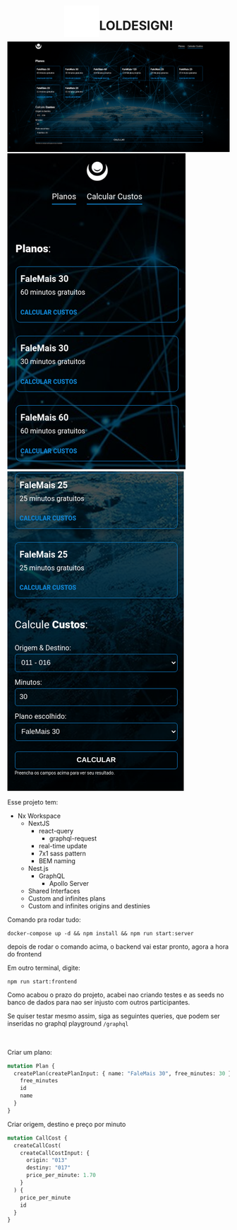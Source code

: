 <div style="display: flex; align-items: center; justify-content: center">
  <img height="70px" style="object-fit: cover" src="apps/frontend/public/img/logo-white.png" alt="Logo">
  <h1>LOLDESIGN!</h1>
</div>

<img src="git-assets/desktop.png" >
<img src="git-assets/mobile.png" >
<img src="git-assets/mobile-2.png" >

Esse projeto tem:

- Nx Workspace
  - NextJS
    - react-query
      - graphql-request
    - real-time update
    - 7x1 sass pattern
    - BEM naming
  - Nest.js
    - GraphQL
      - Apollo Server
  - Shared Interfaces
  - Custom and infinites plans
  - Custom and infinites origins and destinies

Comando pra rodar tudo:

```shell
docker-compose up -d && npm install && npm run start:server
```

depois de rodar o comando acima, o backend vai estar pronto, agora a hora do frontend

Em outro terminal, digite:

```shell
npm run start:frontend
```

Como acabou o prazo do projeto, acabei nao criando testes e as seeds no banco de dados para nao ser injusto com outros participantes.

Se quiser testar mesmo assim, siga as seguintes queries, que podem ser inseridas no graphql playground `/graphql`
<br>  
<br>

Criar um plano:

```graphql
mutation Plan {
  createPlan(createPlanInput: { name: "FaleMais 30", free_minutes: 30 }) {
    free_minutes
    id
    name
  }
}
```

Criar origem, destino e preço por minuto

```graphql
mutation CallCost {
  createCallCost(
    createCallCostInput: {
      origin: "013"
      destiny: "017"
      price_per_minute: 1.70
    }
  ) {
    price_per_minute
    id
  }
}
```
